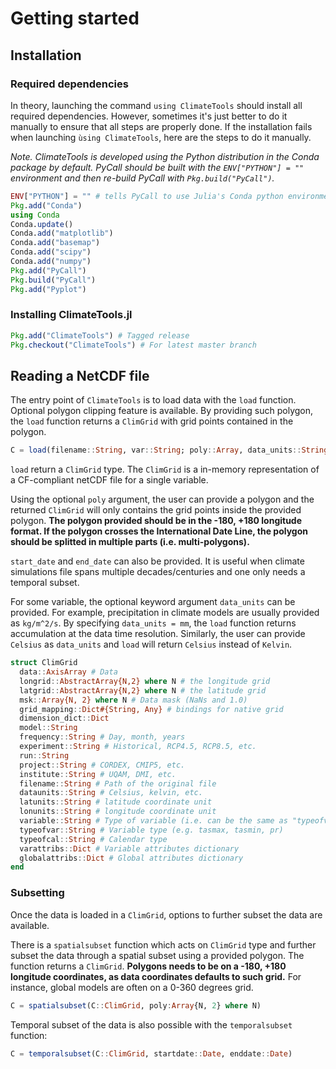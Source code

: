 # Getting started

## Installation

### Required dependencies

In theory, launching the command `using ClimateTools` should install all required dependencies. However, sometimes it's just better to do it manually to ensure that all steps are properly done. If the installation fails when launching `ùsing ClimateTools`, here are the steps to do it manually.

*Note. ClimateTools is developed using the Python distribution in the Conda package by default. PyCall should be built with the `ENV["PYTHON"] = ""` environment and then re-build PyCall with `Pkg.build("PyCall")`.*

```julia
ENV["PYTHON"] = "" # tells PyCall to use Julia's Conda python environment
Pkg.add("Conda")
using Conda
Conda.update()
Conda.add("matplotlib")
Conda.add("basemap")
Conda.add("scipy")
Conda.add("numpy")
Pkg.add("PyCall")
Pkg.build("PyCall")
Pkg.add("Pyplot")
```
### Installing ClimateTools.jl

```julia
Pkg.add("ClimateTools") # Tagged release
Pkg.checkout("ClimateTools") # For latest master branch
```

## Reading a NetCDF file

The entry point of `ClimateTools` is to load data with the `load` function. Optional polygon clipping feature is available. By providing such polygon, the `load` function  returns a `ClimGrid` with grid points contained in the polygon.

```julia
C = load(filename::String, var::String; poly::Array, data_units::String, start_date::Date, end_date::Date)
```

`load` return a `ClimGrid` type. The `ClimGrid` is a in-memory representation of a CF-compliant netCDF file for a single variable.

Using the optional `poly` argument, the user can provide a polygon and the returned `ClimGrid` will only contains the grid points inside the provided polygon. **The polygon provided should be in the -180, +180 longitude format. If the polygon crosses the International Date Line, the polygon should be splitted in multiple parts (i.e. multi-polygons).**

`start_date` and `end_date` can also be provided. It is useful when climate simulations file spans multiple decades/centuries and one only needs a temporal subset.

For some variable, the optional keyword argument `data_units` can be provided. For example, precipitation in climate models are usually provided as `kg/m^2/s`. By specifying `data_units = mm`, the `load` function returns accumulation at the data time resolution. Similarly, the user can provide `Celsius` as `data_units` and `load` will return `Celsius` instead of `Kelvin`.

```julia
struct ClimGrid
  data::AxisArray # Data
  longrid::AbstractArray{N,2} where N # the longitude grid
  latgrid::AbstractArray{N,2} where N # the latitude grid
  msk::Array{N, 2} where N # Data mask (NaNs and 1.0)
  grid_mapping::Dict#{String, Any} # bindings for native grid
  dimension_dict::Dict
  model::String
  frequency::String # Day, month, years
  experiment::String # Historical, RCP4.5, RCP8.5, etc.
  run::String
  project::String # CORDEX, CMIP5, etc.
  institute::String # UQAM, DMI, etc.
  filename::String # Path of the original file
  dataunits::String # Celsius, kelvin, etc.
  latunits::String # latitude coordinate unit
  lonunits::String # longitude coordinate unit
  variable::String # Type of variable (i.e. can be the same as "typeofvar", but it is changed when calculating indices)
  typeofvar::String # Variable type (e.g. tasmax, tasmin, pr)
  typeofcal::String # Calendar type
  varattribs::Dict # Variable attributes dictionary
  globalattribs::Dict # Global attributes dictionary
end
```

### Subsetting

Once the data is loaded in a `ClimGrid`, options to further subset the data are available.

There is a `spatialsubset` function which acts on `ClimGrid` type and further subset the data through a spatial subset using a provided polygon. The function returns a `ClimGrid`. **Polygons needs to be on a -180, +180 longitude coordinates, as data coordinates defaults to such grid.** For instance, global models are often on a 0-360 degrees grid.

```julia
C = spatialsubset(C::ClimGrid, poly:Array{N, 2} where N)
```

Temporal subset of the data is also possible with the `temporalsubset` function:

```julia
C = temporalsubset(C::ClimGrid, startdate::Date, enddate::Date)
```
